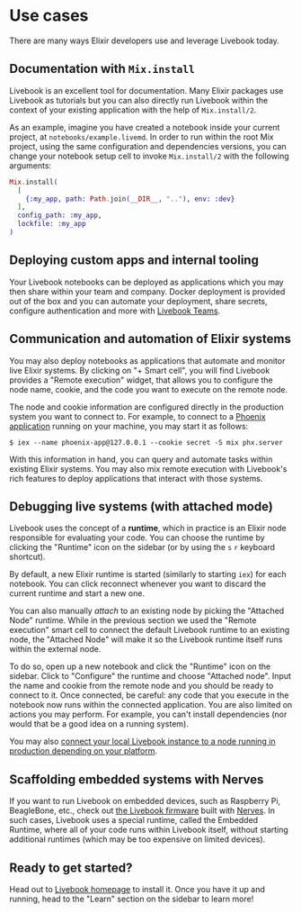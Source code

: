 # Use cases

There are many ways Elixir developers use and leverage Livebook today.

## Documentation with `Mix.install`

Livebook is an excellent tool for documentation. Many Elixir packages use
Livebook as tutorials but you can also directly run Livebook within the context
of your existing application with the help of `Mix.install/2`.

As an example, imagine you have created a notebook inside your current project,
at `notebooks/example.livemd`. In order to run within the root Mix project, using
the same configuration and dependencies versions, you can change your notebook
setup cell to invoke `Mix.install/2` with the following arguments:

```elixir
Mix.install(
  [
    {:my_app, path: Path.join(__DIR__, ".."), env: :dev}
  ],
  config_path: :my_app,
  lockfile: :my_app
)
```

## Deploying custom apps and internal tooling

Your Livebook notebooks can be deployed as applications which
you may then share within your team and company. Docker deployment
is provided out of the box and you can automate your deployment,
share secrets, configure authentication and more with
[Livebook Teams](https://livebook.dev/teams).

## Communication and automation of Elixir systems

You may also deploy notebooks as applications that automate and monitor
live Elixir systems. By clicking on "+ Smart cell", you will find Livebook
provides a "Remote execution" widget, that allows you to configure the
node name, cookie, and the code you want to execute on the remote node.

The node and cookie information are configured directly in the production
system you want to connect to. For example, to connect to a
[Phoenix application](https://phoenixframework.org/) running on your machine,
you may start it as follows:

```shell
$ iex --name phoenix-app@127.0.0.1 --cookie secret -S mix phx.server
```

With this information in hand, you can query and automate tasks within
existing Elixir systems. You may also mix remote execution with Livebook's
rich features to deploy applications that interact with those systems.

## Debugging live systems (with attached mode)

Livebook uses the concept of a **runtime**, which in practice is an Elixir node
responsible for evaluating your code. You can choose the runtime by clicking
the "Runtime" icon on the sidebar (or by using the `s` `r` keyboard shortcut).

By default, a new Elixir runtime is started (similarly to starting `iex`)
for each notebook. You can click reconnect whenever you want to discard the
current runtime and start a new one.

You can also manually *attach* to an existing node by picking the "Attached Node"
runtime. While in the previous section we used the "Remote execution" smart cell
to connect the default Livebook runtime to an existing node, the "Attached Node"
will make it so the Livebook runtime itself runs within the external node.

To do so, open up a new notebook and click the "Runtime" icon on the sidebar.
Click to "Configure" the runtime and choose "Attached node". Input the
name and cookie from the remote node and you should be ready to connect
to it. Once connected, be careful: any code that you execute in the notebook
now runs within the connected application. You are also limited on actions
you may perform. For example, you can't install dependencies (nor would that
be a good idea on a running system).

You may also [connect your local Livebook instance to a node running in
production depending on your platform](https://fly.io/docs/elixir/advanced-guides/connect-livebook-to-your-app/).

## Scaffolding embedded systems with Nerves

If you want to run Livebook on embedded devices, such as Raspberry Pi,
BeagleBone, etc., check out [the Livebook
firmware](https://github.com/nerves-livebook/nerves_livebook) built
with [Nerves](https://www.nerves-project.org/). In such cases, Livebook
uses a special runtime, called the Embedded Runtime, where all of your
code runs within Livebook itself, without starting additional runtimes
(which may be too expensive on limited devices).

## Ready to get started?

Head out to [Livebook homepage](https://livebook.dev/) to install it.
Once you have it up and running, head to the "Learn" section on the
sidebar to learn more!
